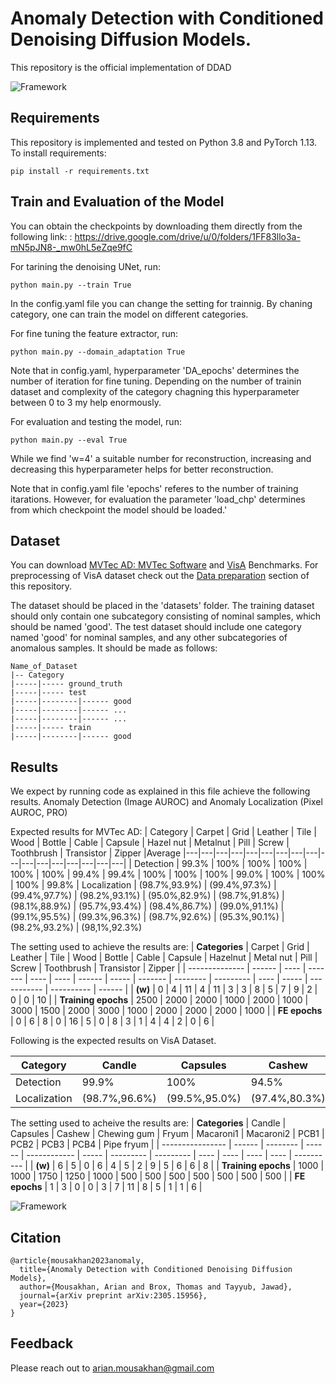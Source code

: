# Anomaly Detection with Conditioned Denoising Diffusion Models.

This repository is the official implementation of DDAD

![Framework](images/DDAD_Framework.png)


## Requirements
This repository is implemented and tested on Python 3.8 and PyTorch 1.13.
To install requirements:

```setup
pip install -r requirements.txt
```

## Train and Evaluation of the Model
You can obtain the checkpoints by downloading them directly from the following link: : https://drive.google.com/drive/u/0/folders/1FF83llo3a-mN5pJN8-_mw0hL5eZqe9fC

For tarining the denoising UNet, run:

```train
python main.py --train True
```

In the config.yaml file you can change the setting for trainnig. By chaning category, one can train the model on different categories.

For fine tuning the feature extractor, run:

```domain_adaptation
python main.py --domain_adaptation True
```
Note that in config.yaml, hyperparameter 'DA_epochs' determines the number of iteration for fine tuning. Depending on the number of trainin dataset and complexity of the category chagning this hyperparameter between 0 to 3 my help enormously.

For evaluation and testing the model, run:
```eval
python main.py --eval True
```
While we find 'w=4' a suitable number for reconstruction, increasing and decreasing this hyperparameter helps for better reconstruction.


Note that in config.yaml file 'epochs' referes to the number of training itarations. However, for evaluation the parameter 'load_chp' determines from which checkpoint the model should be loaded.'

## Dataset
You can download  [MVTec AD: MVTec Software](https://www.mvtec.com/company/research/datasets/mvtec-ad/) and [VisA](https://amazon-visual-anomaly.s3.us-west-2.amazonaws.com/VisA_20220922.tar) Benchmarks.
For preprocessing of VisA dataset check out the [Data preparation](https://github.com/amazon-science/spot-diff/tree/main) section of this repository.

The dataset should be placed in the 'datasets' folder. The training dataset should only contain one subcategory consisting of nominal samples, which should be named 'good'. The test dataset should include one category named 'good' for nominal samples, and any other subcategories of anomalous samples. It should be made as follows:

```shell
Name_of_Dataset
|-- Category
|-----|----- ground_truth
|-----|----- test
|-----|--------|------ good
|-----|--------|------ ...
|-----|--------|------ ...
|-----|----- train
|-----|--------|------ good
```




## Results
We expect by running code as explained in this file achieve the following results. 
Anomaly Detection (Image AUROC) and Anomaly Localization (Pixel AUROC, PRO)

Expected results for MVTec AD:
| Category | Carpet | Grid |  Leather | Tile | Wood | Bottle |  Cable | Capsule | Hazel nut | Metalnut | Pill | Screw | Toothbrush | Transistor | Zipper |Average
|---|---|---|---|---|---|---|---|---|---|---|---|---|---|---|---|---|
| Detection | 99.3% | 100% | 100% | 100% | 100% | 100% | 99.4% | 99.4% | 100% | 100% | 100% | 99.0% | 100% | 100% | 100% | 99.8% 
| Localization | (98.7%,93.9%) |  (99.4%,97.3%) | (99.4%,97.7%) | (98.2%,93.1%) | (95.0%,82.9%) | (98.7%,91.8%) | (98.1%,88.9%) | (95.7%,93.4%) | (98.4%,86.7%) | (99.0%,91.1%) | (99.1%,95.5%) | (99.3%,96.3%) | (98.7%,92.6%) | (95.3%,90.1%) | (98.2%,93.2%) | (98,1%,92.3%)

The setting used to achieve the results are:
| **Categories** | Carpet | Grid | Leather | Tile | Wood | Bottle | Cable | Capsule | Hazelnut | Metal nut | Pill | Screw | Toothbrush | Transistor | Zipper |
| -------------- | ------ | ---- | ------- | ---- | ---- | ------ | ----- | ------- | -------- | --------- | ---- | ----- | ----------- | ---------- | ------ |
| **\(w\)**       | 0      | 4    | 11      | 4    | 11   | 3      | 3     | 8       | 5        | 7         | 9    | 2     | 0           | 0          | 10     |
| **Training epochs** | 2500 | 2000 | 2000 | 1000 | 2000 | 1000 | 3000 | 1500 | 2000 | 3000 | 1000 | 2000 | 2000 | 2000 | 1000 |
| **FE epochs**   | 0      | 6    | 8       | 0    | 16   | 5      | 0     | 8       | 3        | 1         | 4    | 4     | 2           | 0          | 6      |


Following is the expected results on VisA Dataset. 

| Category | Candle | Capsules |  Cashew | Chewing gum | Fryum | Macaroni1 |  Macaroni2 | PCB1 | PCB2 | PCB3 | PCB4 | Pipe fryum | Average
|---|---|---|---|---|---|---|---|---|---|---|---|---|---|
| Detection | 99.9% | 100% | 94.5% | 98.1% | 99.0% | 99.2% | 99.2% | 100% |  99.7% | 97.2% | 100% | 100% | 98.9%
| Localization | (98.7%,96.6%) |  (99.5%,95.0%) | (97.4%,80.3%) | (96.5%,85.2%) | (96.9%,94.2%) | (98.7%,98.5%) | (98.2%,99.3%) | (93.4%,93.3%) | (97.4%,93.3%) | (96.3%,86.6%) | (98.5%,95.5%) | (99.5%,94.7%) |(97.6%,92.7%)

The setting used to acheive the results are:
| **Categories**   | Candle | Capsules | Cashew | Chewing gum | Fryum | Macaroni1 | Macaroni2 | PCB1 | PCB2 | PCB3 | PCB4 | Pipe fryum |
| ---------------- | ------ | -------- | ------ | ------------ | ----- | --------- | --------- | ---- | ---- | ---- | ---- | ---------- |
| **\(w\)**         | 6      | 5        | 0      | 6            | 4     | 5         | 2         | 9    | 5    | 6    | 6    | 8          |
| **Training epochs** | 1000   | 1000     | 1750   | 1250         | 1000  | 500       | 500       | 500  | 500  | 500  | 500  | 500        |
| **FE epochs**     | 1      | 3        | 0      | 0            | 3     | 7         | 11        | 8    | 5    | 1    | 1    | 6          |


![Framework](images/Qualitative.png)

## Citation

```
@article{mousakhan2023anomaly,
  title={Anomaly Detection with Conditioned Denoising Diffusion Models},
  author={Mousakhan, Arian and Brox, Thomas and Tayyub, Jawad},
  journal={arXiv preprint arXiv:2305.15956},
  year={2023}
}
```

## Feedback

Please reach out to arian.mousakhan@gmail.com
